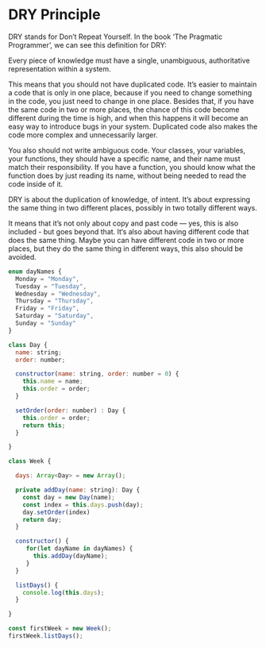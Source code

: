 
# DRY Principle

DRY stands for Don’t Repeat Yourself. In the book ‘The Pragmatic Programmer’, we can see this definition for DRY:

Every piece of knowledge must have a single, unambiguous, authoritative representation within a system.

This means that you should not have duplicated code. It’s easier to maintain a code that is only in one place, because if you need to change something in the code, you just need to change in one place. Besides that, if you have the same code in two or more places, the chance of this code become different during the time is high, and when this happens it will become an easy way to introduce bugs in your system. Duplicated code also makes the code more complex and unnecessarily larger.

You also should not write ambiguous code. Your classes, your variables, your functions, they should have a specific name, and their name must match their responsibility. If you have a function, you should know what the function does by just reading its name, without being needed to read the code inside of it.

DRY is about the duplication of knowledge, of intent. It’s about expressing
the same thing in two different places, possibly in two totally different ways.

It means that it’s not only about copy and past code — yes, this is also included - but goes beyond that. It‘s also about having different code that does the same thing. Maybe you can have different code in two or more places, but they do the same thing in different ways, this also should be avoided.

```js
enum dayNames {
  Monday = "Monday",
  Tuesday = "Tuesday",
  Wednesday = "Wednesday",
  Thursday = "Thursday",
  Friday = "Friday",
  Saturday = "Saturday",
  Sunday = "Sunday"
}

class Day {
  name: string;
  order: number;

  constructor(name: string, order: number = 0) {
    this.name = name;
    this.order = order;
  }

  setOrder(order: number) : Day {
    this.order = order;
    return this;
  }

}

class Week {

  days: Array<Day> = new Array();

  private addDay(name: string): Day {
    const day = new Day(name);
    const index = this.days.push(day);
    day.setOrder(index)
    return day;
  }

  constructor() {
     for(let dayName in dayNames) {
       this.addDay(dayName);
     }
  }

  listDays() {
    console.log(this.days);
  }

}

const firstWeek = new Week();
firstWeek.listDays();
```
